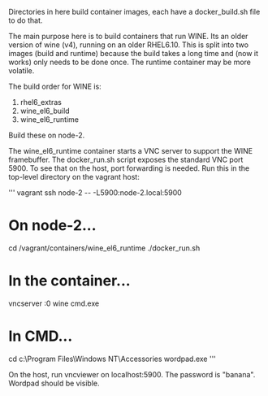 Directories in here build container images, each have a docker_build.sh file to do that.

The main purpose here is to build containers that run WINE. Its an older version of wine (v4),
running on an older RHEL6.10. This is split into two images (build and runtime) because the build
takes a long time and (now it works) only needs to be done once. The runtime container may be more
volatile.

The build order for WINE is:

 1. rhel6_extras
 1. wine_el6_build
 1. wine_el6_runtime

Build these on node-2.

The wine_el6_runtime container starts a VNC server to support the WINE framebuffer. The
docker_run.sh script exposes the standard VNC port 5900. To see that on the host, port forwarding
is needed. Run this in the top-level directory on the vagrant host:

'''
vagrant ssh node-2 -- -L5900:node-2.local:5900

# On node-2...
cd /vagrant/containers/wine_el6_runtime
./docker_run.sh

# In the container...
vncserver :0
wine cmd.exe

# In CMD...
cd c:\Program Files\Windows NT\Accessories
wordpad.exe
'''

On the host, run vncviewer on localhost:5900. The password is "banana". Wordpad should be visible.

